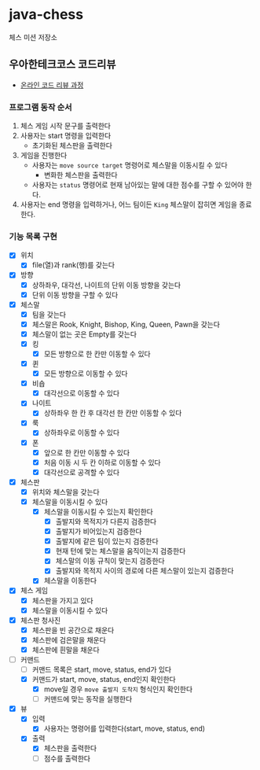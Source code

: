 # java-chess

체스 미션 저장소

## 우아한테크코스 코드리뷰

- [온라인 코드 리뷰 과정](https://github.com/woowacourse/woowacourse-docs/blob/master/maincourse/README.md)



### 프로그램 동작 순서

1. 체스 게임 시작 문구를 출력한다
2. 사용자는 start 명령을 입력한다 
   - 초기화된 체스판을 출력한다
3. 게임을 진행한다
   - 사용자는 `move source target` 명령어로 체스말을 이동시킬 수 있다
     - 변화한 체스판을 출력한다
   - 사용자는 `status` 명령어로 현재 남아있는 말에 대한 점수를 구할 수 있어야 한다.
5. 사용자는 end 명령을 입력하거나, 어느 팀이든 `King` 체스말이 잡히면 게임을 종료한다.

### 기능 목록 구현
- [x] 위치
    - [x] file(열)과 rank(행)를 갖는다
- [x] 방향
  - [x] 상하좌우, 대각선, 나이트의 단위 이동 방향을 갖는다
  - [x] 단위 이동 방향을 구할 수 있다
- [x] 체스말
    - [x] 팀을 갖는다
    - [x] 체스말은 Rook, Knight, Bishop, King, Queen, Pawn을 갖는다
    - [x] 체스말이 없는 곳은 Empty를 갖는다
    - [x] 킹
      - [x] 모든 방향으로 한 칸만 이동할 수 있다
    - [x] 퀸
      - [x] 모든 방향으로 이동할 수 있다
    - [x] 비숍
      - [x] 대각선으로 이동할 수 있다
    - [x] 나이트
      - [x] 상하좌우 한 칸 후 대각선 한 칸만 이동할 수 있다
    - [x] 룩
      - [x] 상하좌우로 이동할 수 있다
    - [x] 폰
      - [x] 앞으로 한 칸만 이동할 수 있다
      - [x] 처음 이동 시 두 칸 이하로 이동할 수 있다
      - [x] 대각선으로 공격할 수 있다
- [x] 체스판
    - [x] 위치와 체스말을 갖는다
    - [x] 체스말을 이동시킬 수 있다
      - [x] 체스말을 이동시킬 수 있는지 확인한다
        - [x] 출발지와 목적지가 다른지 검증한다
        - [x] 출발지가 비어있는지 검증한다
        - [x] 출발지에 같은 팀이 있는지 검증한다
        - [x] 현재 턴에 맞는 체스말을 움직이는지 검증한다
        - [x] 체스말의 이동 규칙이 맞는지 검증한다
        - [x] 출발지와 목적지 사이의 경로에 다른 체스말이 있는지 검증한다
      - [x] 체스말을 이동한다
- [x] 체스 게임
  - [x] 체스판을 가지고 있다
  - [x] 체스말을 이동시킬 수 있다
- [x] 체스판 청사진
    - [x] 체스판을 빈 공간으로 채운다
    - [x] 체스판에 검은말을 채운다
    - [x] 체스판에 흰말을 채운다
- [ ] 커맨드
  - [ ] 커맨드 목록은 start, move, status, end가 있다 
  - [x] 커맨드가 start, move, status, end인지 확인한다
    - [x] move일 경우 `move 출발지 도착지` 형식인지 확인한다
    - [ ] 커맨드에 맞는 동작을 실행한다
- [x] 뷰
  - [x] 입력
    - [x] 사용자는 명령어를 입력한다(start, move, status, end)
  - [x] 출력
    - [x] 체스판을 출력한다
    - [ ] 점수를 출력한다
